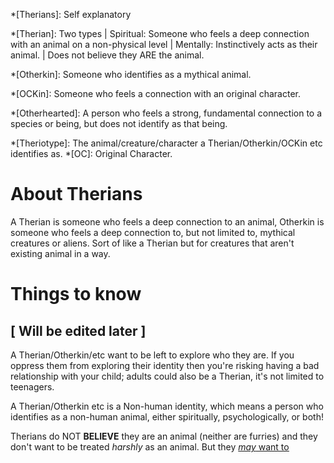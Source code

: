 [Definitions]: #
*[Therians]: Self explanatory

[Non-human types]: #
*[Therian]: Two types | Spiritual: Someone who feels a deep connection with an animal on a non-physical level | Mentally: Instinctively acts as their animal. | Does not believe they ARE the animal. 

*[Otherkin]: Someone who identifies as a mythical animal.

*[OCKin]: Someone who feels a connection with an original character.

*[Otherhearted]: A person who feels a strong, fundamental connection to a species or being, but does not identify as that being.

[Other Terms]: #
*[Theriotype]: The animal/creature/character a Therian/Otherkin/OCKin etc identifies as.
*[OC]: Original Character.


[Main]: #
# About Therians
A Therian is someone who feels a deep connection to an animal, Otherkin is someone who feels a deep connection to, but not limited to, mythical creatures or aliens. Sort of like a Therian but for creatures that aren't existing animal in a way.

# Things to know 
## [ Will be edited later ]
A Therian/Otherkin/etc want to be left to explore who they are. If you oppress them from exploring their identity then you're risking having a bad relationship with your child; adults could also be a Therian, it's not limited to teenagers.

A Therian/Otherkin etc is a Non-human identity, which means a person who identifies as a non-human animal, either spiritually, psychologically, or both! 

Therians do NOT **BELIEVE** they are an animal (neither are furries) and they don't want to be treated *harshly* as an animal. But they *<u>may<u>* want to

<!--stackedit_data:
eyJoaXN0b3J5IjpbLTMxNDEyNzU1Ml19
-->